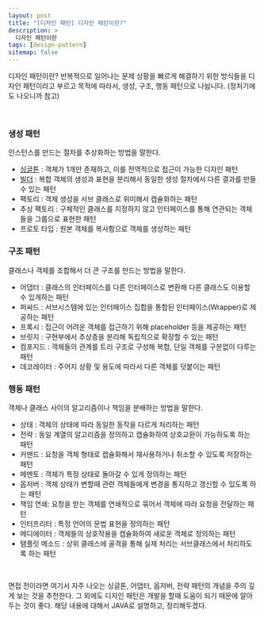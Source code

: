 ```yaml
---
layout: post
title: "[디자인 패턴] 디자인 패턴이란?"
description: >
  디자인 패턴이란
tags: [design-pattern]
sitemap: false
---
```


디자인 패턴이란? 반복적으로 일어나는 문제 상황을 빠르게 해결하기 위한 방식들을 디자인 패턴이라고 부르고 목적에 따라서, 생성, 구조, 행동 패턴으로 나뉩니다. (정처기에도 나오니까 참고)


<br>


### 생성 패턴
인스턴스를 만드는 절차를 추상화하는 방법을 말한다.

- [싱글톤](/java/singleton/) : 객체가 1개만 존재하고, 이를 전역적으로 접근이 가능한 디자인 패턴
- [빌더](/java/builder/) : 복합 객체의 생성과 표현을 분리해서 동일한 생성 절차에서 다른 결과를 만들수 있는 패턴
- 팩토리 : 객체 생성을 서브 클래스로 위미해서 캡슐화하는 패턴
- 추상 팩토리 : 구체적인 클래스를 지정하지 않고 인터페이스를 통해 연관되는 객체들을 그룹으로 표현한 패턴
- 프로토 타입 : 원본 객체를 복사함으로 객체를 생성하는 패턴

### 구조 패턴
클래스나 객체를 조합해서 더 큰 구조를 만드는 방법을 말한다.
- 어댑터 : 클래스의 인터페이스를 다른 인터페이스로 변환해 다른 클래스도 이용할 수 있게하는 패턴
- 퍼싸드 : 서브시스템에 있는 인터페이스 집합을 통합된 인터페이스(Wrapper)로 제공하는 패턴
- 프록시 : 접근이 어려운 객체를 접근하기 위해 placeholder 등을 제공하는 패턴
- 브릿지 : 구현부에서 추상층을 분리해 독립적으로 확장할 수 있는 패턴
- 컴포지드 : 객체들의 관계를 트리 구조로 구성해 복합, 단일 객체를 구분없이 다루는 패턴
- 데코레이터 : 주어지 상황 및 용도에 따라서 다른 객체를 덧붙이는 패턴


### 행동 패턴
객체나 클래스 사이의 알고리즘이나 책임을 분배하는 방법을 말한다.
- 상태 : 객체의 상태에 따라 동일한 동작을 다르게 처리하는 패턴
- 전략 : 동일 계열의 알고리즘을 정의하고 캡슐화하여 상호교환이 가능하도록 하는 패턴
- 커맨드 : 요청을 객체 형태로 캡슐화해서 재사용하거나 취소할 수 있도록 저장하는 패턴
- 메멘토 : 객체가 특정 상태로 돌아갈 수 있게 정의하는 패턴
- 옵저버 : 객체 상태가 변할때 관련 객체들에게 변경을 통지하고 갱신할 수 있도록 하는 패턴
- 책임 연쇄: 요청을 받는 객체를 연쇄적으로 묶어서 객체에 따라 요청을 전달하는 패턴
- 인터프리터 : 특정 언어의 문법 표현을 정의하는 패턴
- 메디에이터 : 객체들의 상호작용을 캡슐화하여 새로운 객체로 정의하는 패턴
- 탬플릿 메소드 : 상위 클래스에 골격을 통해 실제 처리는 서브클래스에서 처리하도록 하는 패턴


<br>

면접 전이라면 여기서 자주 나오는 싱글톤, 어댑터, 옵저버, 전략 패턴의 개념을 주의 깊게 보는 것을 추천한다. 그 외에도 디자인 패턴은 개발을 할때 도움이 되기 때문에 알아두는 것이 좋다. 해당 내용에 대해서 JAVA로 설명하고, 정리해두겠다.

<br>
<br>

